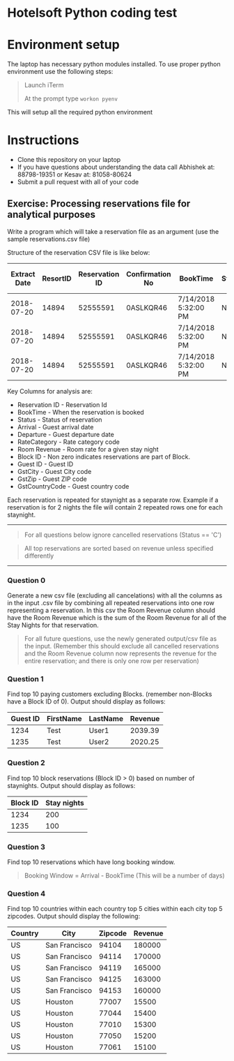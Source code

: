 # Hotelsoft Python coding test

# Environment setup

The laptop has necessary python modules installed.  To use proper python environment use the following steps:

> Launch iTerm
> 
> At the prompt type `workon pyenv`

This will setup all the required python environment

# Instructions
* Clone this repository on your laptop
* If you have questions about understanding the data call Abhishek at: 88798-19351 or Kesav at: 81058-80624
* Submit a pull request with all of your code

## Exercise: Processing reservations file for analytical purposes

Write a program which will take a reservation file as an argument (use the sample reservations.csv file)

Structure of the reservation CSV file is like below:

| Extract Date | ResortID | Reservation ID | Confirmation No | BookTime             | Status | Arrival              | Departure            | Stay Date            | Adults | Children | Nights | RateCode | RateCodeName    | RateCategory | RoomType | Quantity | Packages | Room Revenue | Package Revenue | Other Revenue | Reservation Type | MarketCode | Market Name | Source Description   | Origin | Company ID | Company Name | Travel Agent ID | Block ID | Guest ID | FirstName | LastName | Update Date          | RoutingCode | Modify Date          | GstAddress         | GstCity   | GstRegion | GstRegionCode | GstZip | GstCountryCode | 
|--------------|----------|----------------|-----------------|----------------------|--------|----------------------|----------------------|----------------------|--------|----------|--------|----------|-----------------|--------------|----------|----------|----------|--------------|-----------------|---------------|------------------|------------|-------------|----------------------|--------|------------|--------------|-----------------|----------|----------|-----------|----------|----------------------|-------------|----------------------|--------------------|-----------|-----------|---------------|--------|----------------| 
| 2018-07-20   | 14894    | 52555591       | 0ASLKQR46       | 7/14/2018 5:32:00 PM | N      | 8/4/2018 12:00:00 AM | 8/7/2018 12:00:00 AM | 8/4/2018 12:00:00 AM | 1      | 0        | 3      | B-AAA    | AAA Member Rate | Association  | KING     | 1        |          | 287.100000   | 0.000000        | 0.0           | Transient        |            |             | Booking Engine (IBE) |        | 0          |              | 0               | 0        | 0        | Leanne    | Johnson  | 7/14/2018 5:32:00 PM |             | 7/14/2018 5:32:00 PM | 209 Danville Drive | Los Gatos |           | CA            | 95032  | US             | 
| 2018-07-20   | 14894    | 52555591       | 0ASLKQR46       | 7/14/2018 5:32:00 PM | N      | 8/4/2018 12:00:00 AM | 8/7/2018 12:00:00 AM | 8/5/2018 12:00:00 AM | 1      | 0        | 3      | B-AAA    | AAA Member Rate | Association  | KING     | 1        |          | 188.100000   | 0.000000        | 0.0           | Transient        |            |             | Booking Engine (IBE) |        | 0          |              | 0               | 0        | 0        | Leanne    | Johnson  | 7/14/2018 5:32:00 PM |             | 7/14/2018 5:32:00 PM | 209 Danville Drive | Los Gatos |           | CA            | 95032  | US             | 
| 2018-07-20   | 14894    | 52555591       | 0ASLKQR46       | 7/14/2018 5:32:00 PM | N      | 8/4/2018 12:00:00 AM | 8/7/2018 12:00:00 AM | 8/6/2018 12:00:00 AM | 1      | 0        | 3      | B-AAA    | AAA Member Rate | Association  | KING     | 1        |          | 188.100000   | 0.000000        | 0.0           | Transient        |            |             | Booking Engine (IBE) |        | 0          |              | 0               | 0        | 0        | Leanne    | Johnson  | 7/14/2018 5:32:00 PM |             | 7/14/2018 5:32:00 PM | 209 Danville Drive | Los Gatos |           | CA            | 95032  | US             | 

Key Columns for analysis are: 

* Reservation ID - Reservation Id
* BookTime - When the reservation is booked
* Status - Status of reservation
* Arrival - Guest arrival date
* Departure - Guest departure date
* RateCategory - Rate category code
* Room Revenue - Room rate for a given stay night
* Block ID - Non zero indicates reservations are part of Block.
* Guest ID - Guest ID
* GstCity - Guest City code
* GstZip - Guest ZIP code
* GstCountryCode - Guest country code

Each reservation is repeated for staynight as a separate row.  Example if a reservation is for 2 nights the file will contain 2 repeated rows one for each staynight.


---
> For all questions below ignore cancelled reservations (Status == 'C')

> All top reservations are sorted based on revenue unless specified differently 
---

### Question 0

Generate a new csv file (excluding all cancelations) with all the columns as in the input .csv file by combining all repeated reservations into one row representing a reservation. In this csv the Room Revenue column should have the Room Revenue which is the sum of the Room Revenue for all of the Stay Nights for that reservation. 

> For all future questions, use the newly generated output/csv file as the input. (Remember this should exclude all cancelled reservations and the Room Revenue column now represents the revenue for the entire reservation; and there is only one row per reservation)

### Question 1

Find top 10 paying customers excluding Blocks. (remember non-Blocks have a Block ID of 0).  Output should display as follows:

| Guest ID | FirstName | LastName | Revenue | 
|----------|-----------|----------|---------| 
| 1234     | Test      | User1    | 2039.39 | 
| 1235     | Test      | User2    | 2020.25 | 


### Question 2

Find top 10 block reservations (Block ID > 0) based on number of staynights.  Output should display as follows:

| Block ID | Stay nights | 
|----------|-------------| 
| 1234     | 200         | 
| 1235     | 100         | 

### Question 3

Find top 10 reservations which have long booking window.

> Booking Window = Arrival - BookTime (This will be a number of days)


### Question 4

Find top 10 countries within each country top 5 cities within each city top 5 zipcodes.  Output should display the following:

| Country | City          | Zipcode | Revenue | 
|---------|---------------|---------|---------| 
| US      | San Francisco | 94104   | 180000  | 
| US      | San Francisco | 94114   | 170000  | 
| US      | San Francisco | 94119   | 165000  | 
| US      | San Francisco | 94125   | 163000  | 
| US      | San Francisco | 94153   | 160000  | 
| US      | Houston       | 77007   | 15500   | 
| US      | Houston       | 77044   | 15400   | 
| US      | Houston       | 77010   | 15300   | 
| US      | Houston       | 77050   | 15200   | 
| US      | Houston       | 77061   | 15100   | 



